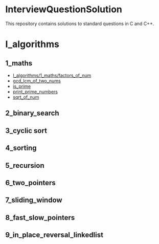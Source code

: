 InterviewQuestionSolution
=========================
This repository contains solutions to standard questions in C and C++.

# I_algorithms

## 1_maths
- [I_algorithms/1_maths/factors_of_num](factors_of_num)
- [gcd_lcm_of_two_nums](gcd_lcm_of_two_nums)
- [is_prime](is_prime)
- [print_prime_numbers](print_prime_numbers)
- [sqrt_of_num](sqrt_of_num)

## 2_binary_search
## 3_cyclic sort
## 4_sorting
## 5_recursion
## 6_two_pointers
## 7_sliding_window
## 8_fast_slow_pointers
## 9_in_place_reversal_linkedlist
